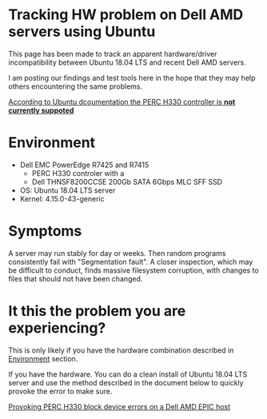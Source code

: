 # Tracking HW problem on Dell AMD servers using Ubuntu
This page has been made to track an apparent hardware/driver incompatibility between Ubuntu 18.04 LTS and recent Dell AMD servers.

I am posting our findings and test tools here in the hope that they may help others encountering the same problems.

[According to Ubuntu dcoumentation the PERC H330 controller is **not currently suppoted**](https://certification.ubuntu.com/hardware/201711-25946/) 

# Environment
* Dell EMC PowerEdge R7425 and R7415
  - PERC H330 controler with a
  - Dell THNSF8200CCSE 200Gb SATA 6Gbps MLC SFF SSD
* OS: Ubuntu 18.04 LTS server
* Kernel: 4.15.0-43-generic

# Symptoms
A server may run stably for day or weeks. Then random programs consistently fail with "Segmentation fault". A closer inspection, which may be difficult to conduct, finds massive filesystem corruption, with changes to files that should not have been changed.

# It this the problem you are experiencing?
This is only likely if you have the hardware combination described in [Environment](#Environment) section. 

If you have the hardware. You can do a clean install of Ubuntu 18.04 LTS server and use the method described in the document below to quickly provoke the error to make sure. 

[Provoking PERC H330 block device errors on a Dell AMD EPIC host](AMD-PERC-ERROR.md)